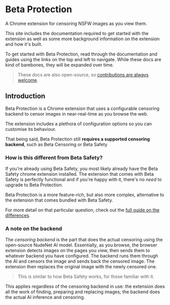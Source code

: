 # Beta Protection

A Chrome extension for censoring NSFW images as you view them.

This site includes the documentation required to get started with the extension as well as some more background information on the extension and how it's built.

To get started with Beta Protection, read through the documentation and guides using the links on the top and left to navigate. While these docs are kind of barebones, they will be expanded over time.

> These docs are also open-source, so [contributions are always welcome](https://github.com/silveredgold/beta-protection).

## Introduction

Beta Protection is a Chrome extension that uses a configurable censoring backend to censor images in near-real-time as you browse the web.

The extension includes a plethora of configuration options so you can customise its behaviour.

That being said, Beta Protection still **requires a supported censoring backend**, such as Beta Censoring or Beta Safety

### How is this different from Beta Safety?

If you're already using Beta Safety, you most likely already have the Beta Safety chrome extension installed. The extension that comes with Beta Safety is perfectly functional and if you're happy with it, there's no _need_ to upgrade to Beta Protection.

Beta Protection is a more feature-rich, but also more complex, alternative to the extension that comes bundled with Beta Safety.

For more detail on that particular question, check out the [full guide on the differences](./guide/beta-safety.md).

### A note on the backend

The _censoring backend_ is the part that does the actual censoring using the open-source NudeNet AI model. Essentially, as you browse, the browser extension detects images on the pages you view, then sends them to whatever backend you have configured. The backend runs them through the AI and censors the image and sends back the censored image. The extension then replaces the original image with the newly censored one. 

> This is similar to how Beta Safety works, for those familiar with it.

This applies regardless of the censoring backend in use: the extension does all the work of finding, preparing and replacing images; the backend does the actual AI inference and censoring.